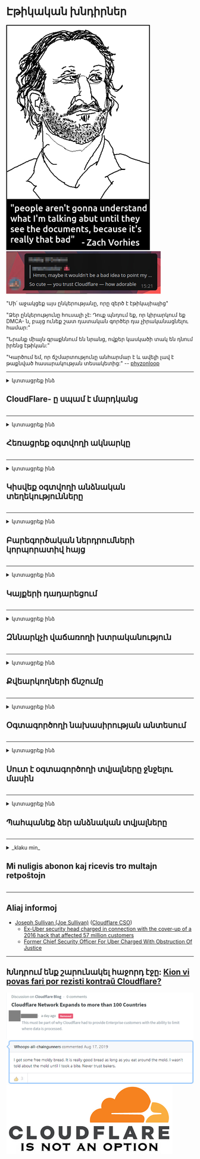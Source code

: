 # Էթիկական խնդիրներ

![](../image/itsreallythatbad.jpg)
![](../image/telegram/c81238387627b4bfd3dcd60f56d41626.jpg)

"Մի՛ աջակցեք այս ընկերությանը, որը զերծ է էթիկայիայից"

"Ձեր ընկերությունը հուսալի չէ: Դուք պնդում եք, որ կիրարկում եք DMCA- ն, բայց ունեք շատ դատական ​​գործեր դա չիրականացնելու համար:"

"Նրանք միայն գրաքննում են նրանց, ովքեր կասկածի տակ են դնում իրենց էթիկան:"

"Կարծում եմ, որ ճշմարտությունը անհարմար է և ավելի լավ է թաքնված հասարակության տեսակետից:"  -- [phyzonloop](https://twitter.com/phyzonloop)


---


<details>
<summary>կտտացրեք ինձ

## CloudFlare- ը սպամ է մարդկանց
</summary>


Cloudflare- ը սպամ-նամակներ է ուղարկում ոչ Cloudflare օգտագործողներին:

- Միայն էլ-նամակներ ուղարկեք այն բաժանորդներին, ովքեր մուտք են գործել
- Երբ օգտագործողը ասում է «կանգ», ապա դադարեցրեք էլ

Դա այդքան պարզ է: Բայց Cloudflare- ը կարևոր չէ:
Cloudflare- ն ասաց, որ իրենց ծառայությունից օգտվելը կարող է կանգնեցնել բոլոր սպամերը կամ հարձակվողները:
Ինչպե՞ս կարող ենք դադարեցնել Cloudflare- ը ՝ առանց Cloudflare- ի ակտիվացման:


| 🖼 | 🖼 |
| --- | --- |
| ![](../image/cfspam01.jpg) | ![](../image/cfspam03.jpg) |
| ![](../image/cfspam02.jpg) | ![](../image/cfspambrittany.jpg)<br>![](../image/cfspamtwtr.jpg) |

</details>

---

<details>
<summary>կտտացրեք ինձ

## Հեռացրեք օգտվողի ակնարկը
</summary>


Cloudflare- ի գրաքննիչի բացասական ակնարկները:
Եթե ​​Twitter- ում փակցնում եք հակահայկական Cloudflare տեքստ, հնարավորություն ունեք Cloudflare- ի աշխատակցից պատասխան ստանալ «Ոչ, դա չէ» հաղորդագրությամբ:
Եթե ​​ցանկացած ակնարկ կայքում բացասական ակնարկ եք փակցնում, ապա նրանք կփորձեն այն գրաքննության ենթարկել:


| 🖼 | 🖼 |
| --- | --- |
| ![](../image/cfcenrev_01.jpg)<br>![](../image/cfcenrev_02.jpg) | ![](../image/cfcenrev_03.jpg) |

</details>

---

<details>
<summary>կտտացրեք ինձ

## Կիսվեք օգտվողի անձնական տեղեկությունները
</summary>


Cloudflare- ը զանգվածային ոտնձգությունների խնդիր ունի:
Cloudflare- ը կիսում է հյուրընկալվող կայքերից դժգոհողների անձնական տվյալները:
Նրանք երբեմն խնդրում են ձեզ տրամադրել ձեր իսկական ID- ն:
Եթե ​​չեք ուզում ոտնձգություններ, հարձակման ենթարկվել, փոխանակվել կամ սպանվել, ավելի լավ է հեռու մնալ Cloudflared կայքերից:


| 🖼 | 🖼 |
| --- | --- |
| ![](../image/cfdox_what.jpg) | ![](../image/cfdox_swat.jpg) |
| ![](../image/cfdox_kill.jpg) | ![](../image/cfdox_threat.jpg) |
| ![](../image/cfdox_dox.jpg) | ![](../image/cfdox_ex1.jpg) |
| ![](../image/cfabuseform.jpg) | ![](../image/cfdox_ex2.jpg) |

</details>

---

<details>
<summary>կտտացրեք ինձ

## Բարեգործական ներդրումների կորպորատիվ հայց
</summary>


CloudFlare- ը բարեգործական ներդրումներ է խնդրում:
Միանգամայն զղջում է, որ ամերիկյան կորպորացիան բարեգործություն կխնդրեր ոչ առևտրային կազմակերպությունների կողքին, որոնք լավ պատճառներ ունեն:
Եթե ​​ցանկանում եք արգելափակել մարդկանց կամ վատնել այլ մարդկանց ժամանակը, գուցե ցանկանաք պատվիրել մի քանի պիցցա Cloudflare- ի աշխատակիցների համար:


![](../image/cfdonate.jpg)

</details>

---

<details>
<summary>կտտացրեք ինձ

## Կայքերի դադարեցում
</summary>


Ի՞նչ եք անելու, եթե ձեր կայքը հանկարծակի իջնի:
Տեղեկություններ կան, որ Cloudflare- ը ջնջում է օգտվողի կազմաձևումը կամ դադարեցնում է ծառայությունը ՝ առանց որևէ նախազգուշացման, լուռ:
Մենք առաջարկում ենք գտնել ավելի լավ մատակարար:

![](../image/cftmnt.jpg)

</details>

---

<details>
<summary>կտտացրեք ինձ

## Զննարկչի վաճառողի խտրականություն
</summary>


CloudFlare- ը արտոնյալ վերաբերմունք է ցուցաբերում Firefox- ով օգտագործողներին ՝ միաժամանակ թշնամական վերաբերմունք ցուցաբերելով Tor- ի ոչ Tor-Browser- ի օգտագործողներին:
Tor օգտագործողները, ովքեր արդարացիորեն հրաժարվում են ոչ-անվճար javascript- ի կատարումից, ստանում են նաև թշնամական վերաբերմունք:
Մուտքի այս անհավասարությունը ցանցի չեզոքության չարաշահման և ուժի չարաշահումն է:

![](../image/browdifftbcx.gif)

- Ձախ ՝ Tor զննարկիչ, աջ ՝ Chrome: Նույն IP հասցեն:

![](../image/browserdiff.jpg)

- Ձախ. Tor Browser Javascript- ը անջատված է, cookie- ն միացված է
- Աջ. Chrome Javascript- ը միացված է, Cookie- ն անջատված է

![](../image/cfsiryoublocked.jpg)

- QuteBrowser (փոքր զննարկիչ) առանց Tor- ի (Clearnet IP)

| ***Բրաուզերը*** | ***Մուտքի բուժում*** |
| --- | --- |
| Tor Browser (Javascript- ը միացված է) | մուտքը թույլատրված է |
| Firefox (Javascript- ը միացված է) | մուտքը քայքայված է |
| Chromium (Javascript- ը միացված է) | մուտքը քայքայված է |
| Chromium or Firefox (Javascript- ը անջատված է) | մուտքն արգելված է |
| Chromium or Firefox (Cookie- ն անջատված է) | մուտքն արգելված է |
| QuteBrowser | մուտքն արգելված է |
| lynx | մուտքն արգելված է |
| w3m | մուտքն արգելված է |
| wget | մուտքն արգելված է |


Ինչու՞ չկիրառել Աուդիո կոճակը ՝ հեշտ մարտահրավեր լուծելու համար:

Այո, կա աուդիո կոճակ, բայց այն միշտ չէ, որ աշխատում է Tor- ի վրա:
Դուք կստանաք այս հաղորդագրությունը, երբ կտտացրեք այն:

```
Փորձեք ավելի ուշ
Ձեր համակարգիչը կամ ցանցը կարող են ուղարկել ավտոմատացված հարցումներ:
Մեր օգտվողներին պաշտպանելու համար մենք չենք կարող այժմ մշակել ձեր հարցումը:
Լրացուցիչ մանրամասների համար այցելեք մեր օգնության էջը
```

</details>

---

<details>
<summary>կտտացրեք ինձ

## Քվեարկողների ճնշումը
</summary>


ԱՄՆ նահանգներում ընտրողները գրանցում են քվեարկելու վերջապես պետքարտուղարի կայքի միջոցով իրենց բնակության վիճակում:
Հանրապետությունում վերահսկվող պետական ​​քարտուղարության գրասենյակները զբաղվում են ընտրողների ճնշմամբ ՝ Cloudflare- ի միջոցով վստահելով պետական ​​քարտուղարի կայքը:
Cloudflare- ի կողմից Tor- ի օգտագործողների թշնամական վերաբերմունքը, MITM- ի նրա դիրքը որպես կենտրոնացված գլոբալ հսկողության կետ և դրա վնասակար դերը ընդհանուր առմամբ ստիպում է հեռանկարային ընտրողներին չցանկանալ գրանցվել:
Մասնավորապես, լիբերալները հակված են գրավել գաղտնիությունը:
Ընտրողների գրանցման ձևերը հավաքում են զգայուն տեղեկություններ ընտրողի քաղաքական հենվելու, անձնական ֆիզիկական հասցեի, սոցիալական ապահովության համարի և ծննդյան ամսաթվի մասին:
Պետությունների մեծ մասը միայն այդ տեղեկատվության ենթաբաժինը հանրայնացնում է, բայց Cloudflare- ը տեսնում է այդ ամբողջ տեղեկատվությունը, երբ ինչ-որ մեկը գրանցում է քվեարկել:

Նկատի ունեցեք, որ թղթի գրանցումը չի շրջանցում Cloudflare- ը, քանի որ տվյալների գաղտնագրման պետական ​​քարտուղարի աշխատողները, ամենայն հավանականությամբ, կօգտագործեն Cloudflare կայքը ՝ տվյալները մուտքագրելու համար:

| 🖼 | 🖼 |
| --- | --- |
| ![](../image/cfvotm_01.jpg) | ![](../image/cfvotm_02.jpg) |

- Change.org- ը հայտնի կայք է ՝ ձայներ հավաքելու և գործողություններ ձեռնարկելու համար:
“մարդիկ ամենուր սկսում են արշավներ, համախմբում են աջակիցներին և աշխատում են որոշումներ կայացողների հետ ՝ լուծումներ տանելու համար:”
Դժբախտաբար, շատ մարդիկ չեն կարող դիտել change.org- ը Cloudflare- ի ագրեսիվ ֆիլտրի պատճառով:
Նրանց արգելափակվում է ստորագրահավաքի ստորագրումը ՝ դրանով իսկ բացառելով դրանք ժողովրդավարական գործընթացից:
OpenPetition- ի նման այլ ոչ ամպամած պլատֆորմի օգտագործումը օգնում է լուծել խնդիրը:

| 🖼 | 🖼 |
| --- | --- |
| ![](../image/changeorgasn.jpg) | ![](../image/changeorgtor.jpg) |

- Cloudflare- ի «Աթենյան նախագիծը» առաջարկում է ձեռնարկությունների մակարդակի անվճար պաշտպանություն պետական ​​և տեղական ընտրական կայքերում:
Նրանք ասացին, որ «իրենց ընտրողները կարող են մուտք ունենալ ընտրական տեղեկատվություն և ընտրողների գրանցում», բայց սա սուտ է, քանի որ շատերը պարզապես չեն կարողանում թերթել կայքը:

</details>

---

<details>
<summary>կտտացրեք ինձ

## Օգտագործողի նախասիրության անտեսում
</summary>


Եթե ​​ինչ-որ բան եք հրաժարվում, ակնկալում եք, որ դրա մասին էլ-նամակ չեք ստանում:
Cloudflare- ը անտեսում է օգտագործողի նախընտրությունը և տվյալների փոխանցում երրորդ կողմի կորպորացիաներին `առանց հաճախորդի համաձայնության:
Եթե ​​դուք օգտագործում եք իրենց անվճար պլանը, նրանք երբեմն էլ-նամակ են ուղարկում ձեզ ՝ խնդրելով գնել ամսական բաժանորդագրություն:

![](../image/cfviopl_tp.jpg)

</details>

---

<details>
<summary>կտտացրեք ինձ

## Սուտ է օգտագործողի տվյալները ջնջելու մասին
</summary>


Համաձայն այս նախկին cloudflare հաճախորդի բլոգի ՝ Cloudflare- ը ստում է հաշիվները ջնջելու մասին:
Այժմ շատ ընկերություններ պահում են ձեր տվյալները ձեր հաշիվը փակելուց կամ հեռացնելուց հետո:
Լավ ընկերությունների մեծ մասը դա նշում է իրենց գաղտնիության քաղաքականության մեջ:
Cloudflare? Ոչ:

```
2019-08-05 CloudFlare- ն ինձ հաստատեց, որ նրանք հանեցին իմ հաշիվը:
2019-10-02 Ես CloudFlare- ից նամակ ստացա ՝ «քանի որ հաճախորդ եմ»
```

Cloudflare- ը չգիտեր «հեռացնել» բառի մասին:
Եթե ​​այն իսկապես հանված է, ինչու՞ է այդ նախկին հաճախորդը էլեկտրոնային նամակ ստացել:
Նա նաև նշեց, որ Cloudflare- ի գաղտնիության քաղաքականությունը դրա մասին չի նշում:

```
Նրանց նոր գաղտնիության քաղաքականությունը չի նշում մեկ տարվա ընթացքում տվյալների պահպանման մասին:
```

![](../image/cfviopl_notdel.jpg)

Ինչպե՞ս կարող եք վստահել Cloudflare- ին, եթե նրանց գաղտնիության քաղաքականությունը ՍԻՄ է:

</details>

---

<details>
<summary>կտտացրեք ինձ

## Պահպանեք ձեր անձնական տվյալները
</summary>


Cloudflare հաշիվը ջնջելը ծանր մակարդակ է:

```
Ներկայացրեք աջակցության տոմս ՝ օգտագործելով «Հաշիվ» կատեգորիայում,
և պահանջեք հաշվի ջնջում հաղորդագրության մարմնում:
Delնջումը հայցելուց առաջ դուք չպետք է ունենաք ձեր հաշվին կցված տիրույթներ կամ կրեդիտ քարտեր:
```

Դուք կստանաք այս հաստատման էլ.

![](../image/cf_deleteandkeep.jpg)

«Մենք սկսել ենք մշակել ձեր ջնջման հայցը», բայց «Մենք կշարունակենք պահել ձեր անձնական տվյալները»:

Կարո՞ղ եք «վստահել» դրան:

</details>

---

<details>
<summary>_klaku min_

## Mi nuligis abonon kaj ricevis tro multajn retpoŝtojn
</summary>


La uzanto nuligis sian 'Cloudflare stream' abonon kaj li ricevas retpoŝtajn memorigilojn ĉiutage por rememorigi lin pri nuligita abono.
Ne estas malaprobita butono. Kiel vi ĉesas ĉi tiun frenezon?

![](../image/barrageemailcancelsubscription.jpg)

Cloudflare diris al ĉi tiu uzanto kontakti subtenteamo kaj peti ĉiujn viajn enhavojn forigi.

- [t](https://web.archive.org/web/20210412165334/https://twitter.com/JohnHaldson/status/1381651569247088650)

</details>

---

## Aliaj informoj

- [Joseph Sullivan (Joe Sullivan)](../cloudflare_inc/cloudflare_members.md) ([Cloudflare CSO](https://twitter.com/eastdakota/status/1296522269313785862))
  - [Ex-Uber security head charged in connection with the cover-up of a 2016 hack that affected 57 million customers](https://www.businessinsider.com/uber-data-hack-security-head-joe-sullivan-charged-cover-up-2020-8)
  - [Former Chief Security Officer For Uber Charged With Obstruction Of Justice](https://www.justice.gov/usao-ndca/pr/former-chief-security-officer-uber-charged-obstruction-justice)


---

## Խնդրում ենք շարունակել հաջորդ էջը:   [Kion vi povas fari por rezisti kontraŭ Cloudflare?](hy.action.md)

![](../image/censor_cloudflare_blogcomment.jpg)
![](../image/freemoldybread.jpg)
![](../image/cfisnotanoption.jpg)
